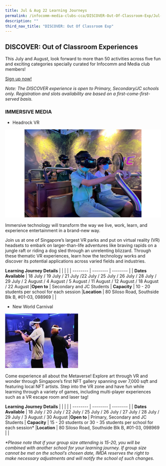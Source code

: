```yaml
---
title: Jul & Aug 22 Learning Journeys
permalink: /infocomm-media-clubs-cca/DISCOVER-Out-Of-Classroom-Exp/Jul-Aug-22
description: ""
third_nav_title: "DISCOVER: Out Of Classroom Exp"
---
```

## DISCOVER: Out of Classroom Experiences

This July and August, look forward to more than 50 activities across five fun and exciting categories specially curated for Infocomm and Media club members!

[Sign up now!]()

<i>Note: The DISCOVER experience is open to Primary, Secondary/JC schools only. Registration and slots availability are based on a first-come-first-served basis.</i>

### IMMERSIVE MEDIA
* Headrock VR

![](/images/Icmclub/HRVR1.jpg)

Immersive technology will transform the way we live, work, learn, and experience entertainment in a brand-new way. 

Join us at one of Singapore’s largest VR parks and put on virtual reality (VR) headsets to embark on larger-than-life adventures like braving rapids on a jungle raft or riding a dog sled through an unrelenting blizzard. Through these thematic VR experiences, learn how the technology works and discover its potential applications across varied fields and industries. 

**Learning Journey Details**
|  |  | |
| -------- | -------- | -------- |
| **Dates Available**     | 18 July / 19 July /  21 July /22 July / 25 July / 26 July / 28 July / 29 July / 2 August / 4 August / 5 August /   11 August / 12 August / 18 August /  22 August
|**Open to** | Secondary and JC Students 
| **Capacity** | 10 - 20 students per school for each session
|**Location** | 80 Siloso Road, Southside Blk B, #01-03, 098969 |
|

* New World Carnival

![](/images/Icmclub/New%20World%20Carnival%201.jpg)

Come experience all about the Metaverse! Explore art through VR and wonder through Singapore’s first NFT gallery spanning over 7,000 sqft and featuring local NFT artists. Step into the VR zone and have fun while learning through a variety of games, including multi-player experiences such as a VR escape room and laser tag!

**Learning Journey Details**
|  |  | |
| -------- | -------- | -------- |
| **Dates Available**     | 18 July / 20 July /  22 July / 25 July / 26 July / 27 July / 28 July / 29 July / 3 August / 30 August 
|**Open to** | Primary, Secondary and JC Students 
| **Capacity** | 15 - 20 students or 30 - 35 students per school for each session*
|**Location** | 80 Siloso Road, Southside Blk B, #01-03, 098969 |
|

<i>*Please note that if your group size attending is 15-20, you will be combined with another school for your learning journey. If group size cannot be met on the school’s chosen date, IMDA reserves the right to make necessary adjustments and will notify the school of such changes.</i>